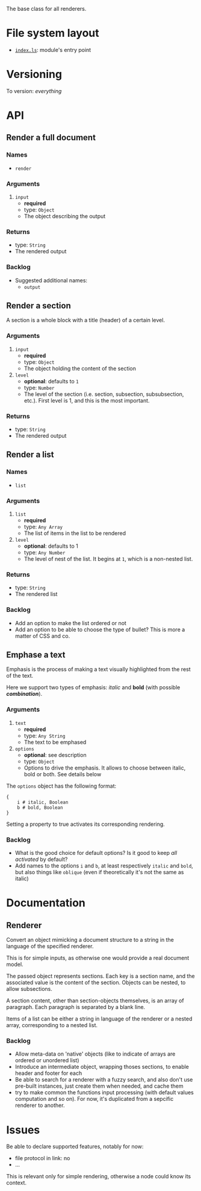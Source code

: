 The base class for all renderers.

# File system layout

* [`index.ls`](./index.ls): module's entry point

# Versioning

To version: _everything_

# API

## Render a full document

### Names

* `render`

### Arguments

1. `input`
	* __required__
	* type: `Object`
	* The object describing the output

### Returns

* type: `String`
* The rendered output

### Backlog

* Suggested additional names:
	* `output`

## Render a section

A section is a whole block with a title (header) of a certain level.

### Arguments

1. `input`
	* __required__
	* type: `Object`
	* The object holding the content of the section
1. `level`
	* __optional__: defaults to `1`
	* type: `Number`
	* The level of the section (i.e. section, subsection, subsubsection, etc.). First level is 1, and this is the most important.

### Returns

* type: `String`
* The rendered output

## Render a list

### Names

* `list`

### Arguments

1. `list`
	* __required__
	* type: `Any Array`
	* The list of items in the list to be rendered
1. `level`
	* __optional__: defaults to 1
	* type: `Any Number`
	* The level of nest of the list. It begins at `1`, which is a non-nested list.

### Returns

* type: `String`
* The rendered list

### Backlog

* Add an option to make the list ordered or not
* Add an option to be able to choose the type of bullet? This is more a matter of CSS and co.

## Emphase a text

Emphasis is the process of making a text visually highlighted from the rest of the text.

Here we support two types of emphasis: _italic_ and __bold__ (with possible ___combination___).

### Arguments

1. `text`
	* __required__
	* type: `Any String`
	* The text to be emphased
1. `options`
	* __optional__: see description
	* type: `Object`
	* Options to drive the emphasis. It allows to choose between italic, bold or both. See details below

The `options` object has the following format:

```livescript
{
	i # italic, Boolean
	b # bold, Boolean
}
```

Setting a property to true activates its corresponding rendering.

### Backlog

* What is the good choice for default options? Is it good to keep _all activated_ by default?
* Add names to the options `i` and `b`, at least respectively `italic` and `bold`, but also things like `oblique` (even if theoretically it's not the same as italic)





# Documentation

## Renderer

Convert an object mimicking a document structure to a string in the language of the specified renderer.

This is for simple inputs, as otherwise one would provide a real document model.

The passed object represents sections. Each key is a section name, and the associated value is the content of the section. Objects can be nested, to allow subsections.

A section content, other than section-objects themselves, is an array of paragraph. Each paragraph is separated by a blank line.

Items of a list can be either a string in language of the renderer or a nested array, corresponding to a nested list.

### Backlog

* Allow meta-data on 'native' objects (like to indicate of arrays are ordered or unordered list)
* Introduce an intermediate object, wrapping thoses sections, to enable header and footer for each
* Be able to search for a renderer with a fuzzy search, and also don't use pre-built instances, just create them when needed, and cache them
* try to make common the functions input processing (with default values computation and so on). For now, it's duplicated from a sepcific renderer to another.

# Issues

Be able to declare supported features, notably for now:

* file protocol in link: no
* ...

This is relevant only for simple rendering, otherwise a node could know its context.
